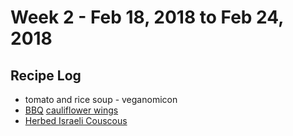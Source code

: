 # Week 2 - Feb 18, 2018 to Feb 24, 2018

## Recipe Log
* tomato and rice soup - veganomicon
* [BBQ](../../../1-recipes/sauces_and_dressing/brown_sugar_bbq_sauce.md) [cauliflower wings](../../../1-recipes/appetizers/cauliflower_wings.md)
* [Herbed Israeli Couscous](../../../1-recipes/sides/herbed_israeli_couscous.md)
